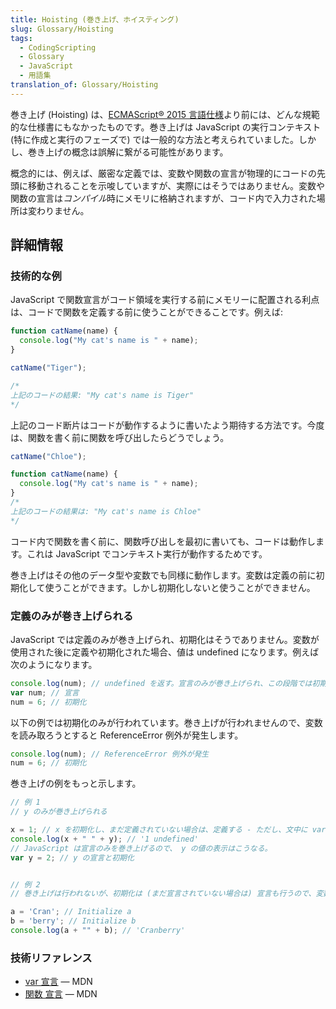 ```yaml
---
title: Hoisting (巻き上げ、ホイスティング)
slug: Glossary/Hoisting
tags:
  - CodingScripting
  - Glossary
  - JavaScript
  - 用語集
translation_of: Glossary/Hoisting
---
```

巻き上げ (Hoisting) は、[ECMAScript® 2015 言語仕様](http://www.ecma-international.org/ecma-262/6.0/index.html)より前には、どんな規範的な仕様書にもなかったものです。巻き上げは JavaScript の実行コンテキスト (特に作成と実行のフェーズで) では一般的な方法と考えられていました。しかし、巻き上げの概念は誤解に繋がる可能性があります。

概念的には、例えば、厳密な定義では、変数や関数の宣言が物理的にコードの先頭に移動されることを示唆していますが、実際にはそうではありません。変数や関数の宣言は*コンパイル*時にメモリに格納されますが、コード内で入力された場所は変わりません。

## 詳細情報

### 技術的な例

JavaScript で関数宣言がコード領域を実行する前にメモリーに配置される利点は、コードで関数を定義する前に使うことができることです。例えば:

```js
function catName(name) {
  console.log("My cat's name is " + name);
}

catName("Tiger");

/*
上記のコードの結果: "My cat's name is Tiger"
*/
```

上記のコード断片はコードが動作するように書いたよう期待する方法です。今度は、関数を書く前に関数を呼び出したらどうでしょう。

```js
catName("Chloe");

function catName(name) {
  console.log("My cat's name is " + name);
}
/*
上記のコードの結果は: "My cat's name is Chloe"
*/
```

コード内で関数を書く前に、関数呼び出しを最初に書いても、コードは動作します。これは JavaScript でコンテキスト実行が動作するためです。

巻き上げはその他のデータ型や変数でも同様に動作します。変数は定義の前に初期化して使うことができます。しかし初期化しないと使うことができません。

### 定義のみが巻き上げられる

JavaScript では定義のみが巻き上げられ、初期化はそうでありません。変数が使用された後に定義や初期化された場合、値は undefined になります。例えば次のようになります。

```js
console.log(num); // undefined を返す。宣言のみが巻き上げられ、この段階では初期化が行われないため
var num; // 宣言
num = 6; // 初期化
```

以下の例では初期化のみが行われています。巻き上げが行われませんので、変数を読み取ろうとすると ReferenceError 例外が発生します。

```js
console.log(num); // ReferenceError 例外が発生
num = 6; // 初期化
```

巻き上げの例をもっと示します。

```js
// 例 1
// y のみが巻き上げられる

x = 1; // x を初期化し、まだ定義されていない場合は、定義する - ただし、文中に var がないので巻き上げは行われない。
console.log(x + " " + y); // '1 undefined'
// JavaScript は宣言のみを巻き上げるので、 y の値の表示はこうなる。
var y = 2; // y の宣言と初期化


// 例 2
// 巻き上げは行われないが、初期化は (まだ宣言されていない場合は) 宣言も行うので、変数は利用できる。

a = 'Cran'; // Initialize a
b = 'berry'; // Initialize b
console.log(a + "" + b); // 'Cranberry'
```

### 技術リファレンス

- [var 宣言](/ja/docs/Web/JavaScript/Reference/Statements/var) — MDN
- [関数 宣言](/ja/docs/Web/JavaScript/Reference/Statements/function) — MDN
